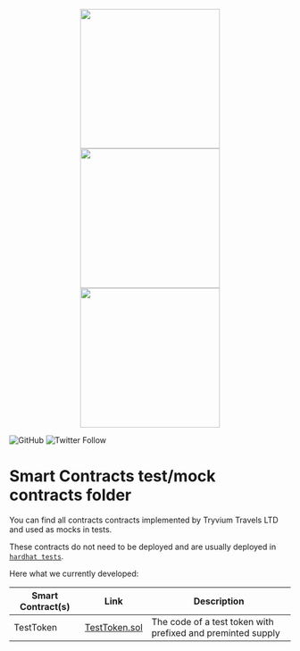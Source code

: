 <p align="center">
  <img src="https://res.cloudinary.com/tryvium/image/upload/v1626217444/Github/solidity_logo.png" height=250/> 
  <img src="https://i.imgur.com/Fq80eXT.png" height=250 style="margin-left:30px;margin-right:30px;"/> 
  <img src="https://res.cloudinary.com/tryvium/image/upload/v1626217279/Github/waffle-logo-square.svg" height=250/>
</p>

![GitHub](https://img.shields.io/github/license/tryvium-travels/smart-contracts-development-template?style=flat-square)
![Twitter Follow](https://img.shields.io/twitter/follow/tryviumtravels?style=social)

# Smart Contracts test/mock contracts folder

You can find all contracts contracts implemented by Tryvium Travels LTD and used as mocks in tests.

These contracts do not need to be deployed and are usually deployed in [`hardhat tests`](/test).

Here what we currently developed:

| Smart Contract(s) | Link      | Description              |
|-------------------|-----------|--------------------------|
| TestToken         | [TestToken.sol](./TestToken.sol) | The code of a test token with prefixed and preminted supply |
